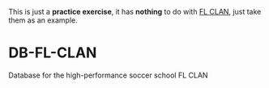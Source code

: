 This is just a **practice exercise**, it has **nothing** to do with [FL CLAN](https://www.flclan.com/), just take them as an example.

# DB-FL-CLAN

Database for the high-performance soccer school FL CLAN
